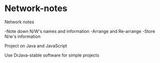 # Network-notes
Network notes

-Note down N/W's names and information
-Arrange and Re-arrange
-Store N/w's information

Project on Java and JavaScript

Use DrJava-stable software for simple projects
